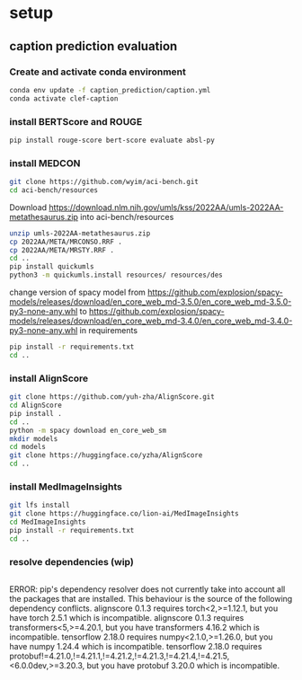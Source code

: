 # setup 

## caption prediction evaluation

### Create and activate conda environment
```sh
conda env update -f caption_prediction/caption.yml
conda activate clef-caption
```

### install BERTScore and ROUGE
```sh
pip install rouge-score bert-score evaluate absl-py
```

### install MEDCON
```sh
git clone https://github.com/wyim/aci-bench.git
cd aci-bench/resources
```

Download https://download.nlm.nih.gov/umls/kss/2022AA/umls-2022AA-metathesaurus.zip into aci-bench/resources

```sh
unzip umls-2022AA-metathesaurus.zip
cp 2022AA/META/MRCONSO.RRF .
cp 2022AA/META/MRSTY.RRF .
cd ..
pip install quickumls
python3 -m quickumls.install resources/ resources/des
```
change version of spacy model from https://github.com/explosion/spacy-models/releases/download/en_core_web_md-3.5.0/en_core_web_md-3.5.0-py3-none-any.whl to https://github.com/explosion/spacy-models/releases/download/en_core_web_md-3.4.0/en_core_web_md-3.4.0-py3-none-any.whl in requirements

```sh
pip install -r requirements.txt
cd ..
```

### install AlignScore
```sh
git clone https://github.com/yuh-zha/AlignScore.git
cd AlignScore
pip install .
cd ..
python -m spacy download en_core_web_sm
mkdir models
cd models
git clone https://huggingface.co/yzha/AlignScore
cd ..
```

### install MedImageInsights
```sh
git lfs install
git clone https://huggingface.co/lion-ai/MedImageInsights
cd MedImageInsights
pip install -r requirements.txt
cd ..
```

### resolve dependencies (wip)
```sh

```
ERROR: pip's dependency resolver does not currently take into account all the packages that are installed. This behaviour is the source of the following dependency conflicts.
alignscore 0.1.3 requires torch<2,>=1.12.1, but you have torch 2.5.1 which is incompatible.
alignscore 0.1.3 requires transformers<5,>=4.20.1, but you have transformers 4.16.2 which is incompatible.
tensorflow 2.18.0 requires numpy<2.1.0,>=1.26.0, but you have numpy 1.24.4 which is incompatible.
tensorflow 2.18.0 requires protobuf!=4.21.0,!=4.21.1,!=4.21.2,!=4.21.3,!=4.21.4,!=4.21.5,<6.0.0dev,>=3.20.3, but you have protobuf 3.20.0 which is incompatible.